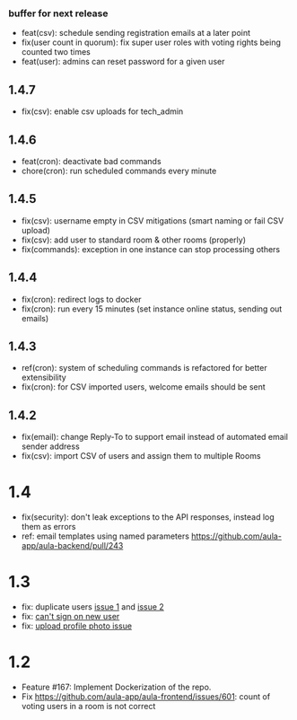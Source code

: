 ### buffer for next release

<!-- here add all issues that haven't been released yet -->
<!-- to release, assign a version number and move them there -->

- feat(csv): schedule sending registration emails at a later point
- fix(user count in quorum): fix super user roles with voting rights being counted two times
- feat(user): admins can reset password for a given user

## 1.4.7

- fix(csv): enable csv uploads for tech_admin

## 1.4.6

- feat(cron): deactivate bad commands
- chore(cron): run scheduled commands every minute

## 1.4.5

- fix(csv): username empty in CSV mitigations (smart naming or fail CSV upload)
- fix(csv): add user to standard room & other rooms (properly)
- fix(commands): exception in one instance can stop processing others

## 1.4.4

- fix(cron): redirect logs to docker
- fix(cron): run every 15 minutes (set instance online status, sending out emails)

## 1.4.3

- ref(cron): system of scheduling commands is refactored for better extensibility
- fix(cron): for CSV imported users, welcome emails should be sent

## 1.4.2

- fix(email): change Reply-To to support email instead of automated email sender address
- fix(csv): import CSV of users and assign them to multiple Rooms

# 1.4

- fix(security): don't leak exceptions to the API responses, instead log them as errors
- ref: email templates using named parameters https://github.com/aula-app/aula-backend/pull/243

# 1.3

- fix: duplicate users [issue 1](https://github.com/aula-app/aula-frontend/issues/625) and [issue 2](https://github.com/aula-app/aula-frontend/issues/620)
- fix: [can't sign on new user](https://github.com/aula-app/aula-backend/issues/232)
- fix: [upload profile photo issue](https://github.com/aula-app/aula-backend/pull/234)

# 1.2

- Feature #167: Implement Dockerization of the repo.
- Fix https://github.com/aula-app/aula-frontend/issues/601: count of voting users in a room is not correct
